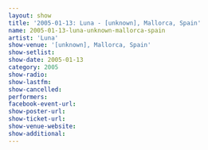```yaml
---
layout: show
title: '2005-01-13: Luna - [unknown], Mallorca, Spain'
name: 2005-01-13-luna-unknown-mallorca-spain
artist: 'Luna'
show-venue: '[unknown], Mallorca, Spain'
show-setlist: 
show-date: 2005-01-13
category: 2005
show-radio: 
show-lastfm: 
show-cancelled: 
performers: 
facebook-event-url: 
show-poster-url: 
show-ticket-url: 
show-venue-website: 
show-additional: 
---
```


